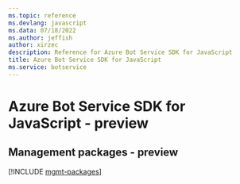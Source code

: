 ```yaml
---
ms.topic: reference
ms.devlang: javascript
ms.data: 07/18/2022
ms.author: jeffish
author: xirzec
description: Reference for Azure Bot Service SDK for JavaScript
title: Azure Bot Service SDK for JavaScript
ms.service: botservice
---
```

# Azure Bot Service SDK for JavaScript - preview

## Management packages - preview
[!INCLUDE [mgmt-packages](bot-service-mgmt-index.md)]
